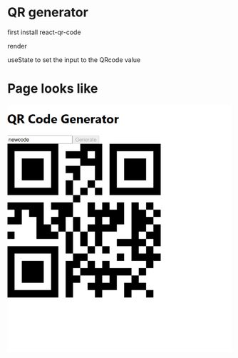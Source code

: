 # QR generator

first install react-qr-code

render <QRCode />


useState to set the input to the QRcode value



# Page looks like

<img src='./src/img1.png'>